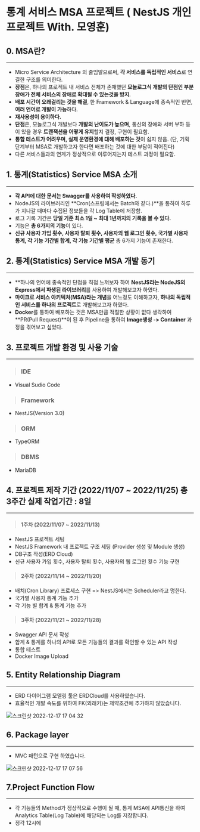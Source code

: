 # 통계 서비스 MSA 프로젝트 ( NestJS 개인 프로젝트 With. 모영훈)

## 0. MSA란?
------------------------------
- Micro Service Architecture 의 줄임말으로써, **각 서비스를 독립적인 서비스**로 연결한 구조를 의미한다.
- **장점**은, 하나의 프로젝트 내 서비스 전체가 존재했던 **모놀로그식 개발의 단점인 부분 장애가 전체 서비스의 장애로 확대될 수 있는것을 방지**.
- **배포 시간이 오래걸리는 것을 해결**, 한 Framework & Language에 종속적인 반면, **여러 언어로 개발이 가능**하다.
- **재사용성이 용이하다.**
- **단점**은, 모놀로그식 개발보다 **개발의 난이도가 높으며**, 통신의 장애와 서버 부하 등이 있을 경우 **트랜잭션을 어떻게 유지**할지 결정, 구현이 필요함.
- **통합 테스트가 어려우며, 실제 운영환경에 대해 배포하는 것**이 쉽지 않음. (단, 기획 단계부터 MSA로 개발하고자 한다면 배포하는 것에 대한 부담이 적어진다)
- 다른 서비스들과의 연계가 정상적으로 이루어지는지 테스트 과정이 필요함.

## 1. 통계(Statistics) Service MSA 소개
------------------------------
- **각 API에 대한 문서는 Swagger를 사용하여 작성하였다.**
- NodeJS의 라이브러리인 **Cron(스프링에서는 Batch와 같다.)**을 통하여 하루가 지나갈 때마다 수집된 정보들을 각 Log Table에 저장함.
- 로그 기록 기간은 **당일 기준 최소 1일 ~ 최대 1년까지의 기록을 볼 수 있다.**
- 기능은 **총 6가지의 기능**이 있다.
- **신규 사용자 가입 횟수, 사용자 탈퇴 횟수, 사용자의 웹 로그인 횟수, 국가별 사용자 통계, 각 기능 기간별 합계, 각 기능 기간별 평균** 총 6가지 기능이 존재한다.

## 2. 통계(Statistics) Service MSA 개발 동기
------------------------------
- **하나의 언어에 종속적인 단점을 직접 느껴보자 하여 **NestJS라는 NodeJS의 Express에서 파생된 라이브러리**를 사용하여 개발해보고자 하였다.
- **마이크로 서비스 아키텍처(MSA)라는 개념**을 어느정도 이해하고자, **하나의 독립적인 서비스를 하나의 프로젝트**로 개발해보고자 하였다.
- **Docker**를 통하여 배포하는 것은 MSA만큼 적절한 상황이 없다 생각하여 **PR(Pull Request)**이 된 후 Pipeline을 통하여 **Image생성 -> Container** 과정을 겪어보고 싶었다.

## 3. 프로젝트 개발 환경 및 사용 기술
------------------------------
> ### IDE
- Visual Sudio Code

> ### Framework
- NestJS(Version 3.0)

> ### ORM
- TypeORM

> ### DBMS
- MariaDB

## 4. 프로젝트 제작 기간 (2022/11/07 ~ 2022/11/25) 총 3주간 실제 작업기간 : 8일
-------------------------------
> #### 1주차 (2022/11/07 ~ 2022/11/13)
- NestJS 프로젝트 세팅
- NestJS Framework 내 프로젝트 구조 세팅 (Provider 생성 및 Module 생성)
- DB구조 작성(ERD Cloud)
- 신규 사용자 가입 횟수, 사용자 탈퇴 횟수, 사용자의 웹 로그인 횟수 기능 구현

> #### 2주차 (2022/11/14 ~ 2022/11/20)
- 배치(Cron Library) 프로세스 구현 => NestJS에서는 Scheduler라고 명한다.
- 국가별 사용자 통계 기능 추가
- 각 기능 별 합계 & 통계 기능 추가


> #### 3주차 (2022/11/21 ~ 2022/11/28)
- Swagger API 문서 작성
- 합계 & 통계를 하나의 API로 모든 기능들의 결과를 확인할 수 있는 API 작성
- 통합 테스트
- Docker Image Upload

## 5. Entity Relationship Diagram
-------------------------------
- ERD 다이어그램 모델링 툴은 ERDCloud를 사용하였습니다.
- 효율적인 개발 속도를 위하여 FK(외래키)는 제약조건에 추가하지 않았습니다.

![스크린샷 2022-12-17 17 04 32](https://user-images.githubusercontent.com/54883318/208232237-222d9704-442d-407d-9648-0098f5c407fa.png)

## 6. Package layer
-------------------------------
- MVC 패턴으로 구현 하였습니다.

![스크린샷 2022-12-17 17 07 56](https://user-images.githubusercontent.com/54883318/208232364-a21cde98-a089-4ddb-9f8c-69a00226a9b6.png)

## 7.Project Function Flow
-------------------------------
- 각 기능들의 Method가 정상적으로 수행이 될 때, 통계 MSA에 API통신을 하여 Analytics Table(Log Table)에 해당되는 Log를 저장합니다.
- 정각 12시에 

